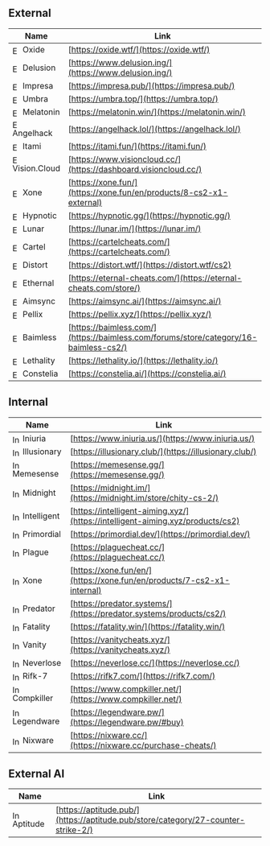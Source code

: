 ## External

| Name                                                                                                | Link                                                                   | Notes         |
|-----------------------------------------------------------------------------------------------------|------------------------------------------------------------------------|---------------|
| <img src="https://i.imgur.com/cIZfNPa.png" alt="External Icon" width="16" height="16" style="vertical-align: middle;"> Oxide         | [https://oxide.wtf/](https://oxide.wtf/)                               |               |
| <img src="https://i.imgur.com/ThrFKUa.png" alt="External Icon" width="16" height="16" style="vertical-align: middle;"> Delusion      | [https://www.delusion.ing/](https://www.delusion.ing/)                 |               |
| <img src="https://i.imgur.com/57YZOGR.png" alt="External Icon" width="16" height="16" style="vertical-align: middle;"> Impresa       | [https://impresa.pub/](https://impresa.pub/)                           |               |
| <img src="https://i.imgur.com/M16uWMQ.png" alt="External Icon" width="16" height="16" style="vertical-align: middle;"> Umbra         | [https://umbra.top/](https://umbra.top/)                               |               |
| <img src="https://i.imgur.com/6iwDydl.png" alt="External Icon" width="16" height="16" style="vertical-align: middle;"> Melatonin     | [https://melatonin.win/](https://melatonin.win/)                       |               |
| <img src="https://i.imgur.com/lTic2vy.png" alt="External Icon" width="16" height="16" style="vertical-align: middle;"> Angelhack     | [https://angelhack.lol/](https://angelhack.lol/)                       |               |
| <img src="https://i.imgur.com/nZqgKj5.png" alt="External Icon" width="16" height="16" style="vertical-align: middle;"> Itami         | [https://itami.fun/](https://itami.fun/)                               |               |
| <img src="https://i.imgur.com/u2gzGUY.png" alt="External Icon" width="16" height="16" style="vertical-align: middle;"> Vision.Cloud  | [https://www.visioncloud.cc/](https://dashboard.visioncloud.cc/)       |               |
| <img src="https://i.imgur.com/vtSmVUh.png" alt="External Icon" width="16" height="16" style="vertical-align: middle;"> Xone          | [https://xone.fun/](https://xone.fun/en/products/8-cs2-x1-external)    |               |
| <img src="https://i.imgur.com/8YyRwau.png" alt="External Icon" width="16" height="16" style="vertical-align: middle;"> Hypnotic      | [https://hypnotic.gg/](https://hypnotic.gg/)                           |               |
| <img src="https://i.imgur.com/NS8ThFx.png" alt="External Icon" width="16" height="16" style="vertical-align: middle;"> Lunar         | [https://lunar.im/](https://lunar.im/)                                 |               |
| <img src="https://i.imgur.com/dQhuLwO.png" alt="External Icon" width="16" height="16" style="vertical-align: middle;"> Cartel        | [https://cartelcheats.com/](https://cartelcheats.com/)                 |               |
| <img src="https://i.imgur.com/3BZNS4e.png" alt="External Icon" width="16" height="16" style="vertical-align: middle;"> Distort       | [https://distort.wtf/](https://distort.wtf/cs2)                        |               |
| <img src="https://i.imgur.com/qAe7W04.png" alt="External Icon" width="16" height="16" style="vertical-align: middle;"> Ethernal      | [https://eternal-cheats.com/](https://eternal-cheats.com/store/)       |               |
| <img src="https://i.imgur.com/kPCY3LQ.png" alt="External Icon" width="16" height="16" style="vertical-align: middle;"> Aimsync       | [https://aimsync.ai/](https://aimsync.ai/)                             |               |
| <img src="https://i.imgur.com/0hOhoYU.png" alt="External Icon" width="16" height="16" style="vertical-align: middle;"> Pellix        | [https://pellix.xyz/](https://pellix.xyz/)                             |               |
| <img src="https://i.imgur.com/uDBQ9xP.png" alt="External Icon" width="16" height="16" style="vertical-align: middle;"> Baimless      | [https://baimless.com/](https://baimless.com/forums/store/category/16-baimless-cs2/) | writes memory |
| <img src="https://i.imgur.com/602B3vX.png" alt="External Icon" width="16" height="16" style="vertical-align: middle;"> Lethality     | [https://lethality.io/](https://lethality.io/)                         |               |
| <img src="https://i.imgur.com/c6oBnXD.png" alt="External Icon" width="16" height="16" style="vertical-align: middle;"> Constelia     | [https://constelia.ai/](https://constelia.ai/)                         |               |

## Internal

| Name                                                                                                  | Link                                                           |
|-------------------------------------------------------------------------------------------------------|----------------------------------------------------------------|
| <img src="https://i.imgur.com/SLJicy8.png" alt="Internal Icon" width="16" height="16" style="vertical-align: middle;"> Iniuria    | [https://www.iniuria.us/](https://www.iniuria.us/)             |
| <img src="https://i.imgur.com/HlI2lxC.png" alt="Internal Icon" width="16" height="16" style="vertical-align: middle;"> Illusionary| [https://illusionary.club/](https://illusionary.club/)         |
| <img src="https://i.imgur.com/dboHbgA.png" alt="Internal Icon" width="16" height="16" style="vertical-align: middle;"> Memesense  | [https://memesense.gg/](https://memesense.gg/)                 |
| <img src="https://i.imgur.com/bdhcvVy.png" alt="Internal Icon" width="16" height="16" style="vertical-align: middle;"> Midnight   | [https://midnight.im/](https://midnight.im/store/chity-cs-2/)  |
| <img src="https://i.imgur.com/0eKhuqt.png" alt="Internal Icon" width="16" height="16" style="vertical-align: middle;"> Intelligent| [https://intelligent-aiming.xyz/](https://intelligent-aiming.xyz/products/cs2) |
| <img src="https://i.imgur.com/1JXaaPv.png" alt="Internal Icon" width="16" height="16" style="vertical-align: middle;"> Primordial | [https://primordial.dev/](https://primordial.dev/)             |
| <img src="https://i.imgur.com/ij3pxi8.png" alt="Internal Icon" width="16" height="16" style="vertical-align: middle;"> Plague     | [https://plaguecheat.cc/](https://plaguecheat.cc/)             |
| <img src="https://i.imgur.com/vtSmVUh.png" alt="Internal Icon" width="16" height="16" style="vertical-align: middle;"> Xone       | [https://xone.fun/en/](https://xone.fun/en/products/7-cs2-x1-internal) |
| <img src="https://i.imgur.com/GW3qMW4.png" alt="Internal Icon" width="16" height="16" style="vertical-align: middle;"> Predator   | [https://predator.systems/](https://predator.systems/products/cs2/) |
| <img src="https://i.imgur.com/CuOkzbO.png" alt="Internal Icon" width="16" height="16" style="vertical-align: middle;"> Fatality   | [https://fatality.win/](https://fatality.win/)                 |
| <img src="https://i.imgur.com/yDutLyk.png" alt="Internal Icon" width="16" height="16" style="vertical-align: middle;"> Vanity     | [https://vanitycheats.xyz/](https://vanitycheats.xyz/)         |
| <img src="https://i.imgur.com/McfleRb.png" alt="Internal Icon" width="16" height="16" style="vertical-align: middle;"> Neverlose  | [https://neverlose.cc/](https://neverlose.cc/)                 |
| <img src="https://i.imgur.com/DpRGEUW.png" alt="Internal Icon" width="16" height="16" style="vertical-align: middle;"> Rifk-7     | [https://rifk7.com/](https://rifk7.com/)                       |
| <img src="https://i.imgur.com/USLHY7M.png" alt="Internal Icon" width="16" height="16" style="vertical-align: middle;"> Compkiller | [https://www.compkiller.net/](https://www.compkiller.net/)     |
| <img src="https://i.imgur.com/p5udVOD.png" alt="Internal Icon" width="16" height="16" style="vertical-align: middle;"> Legendware | [https://legendware.pw/](https://legendware.pw/#buy)           |
| <img src="https://i.imgur.com/y9WLzCN.png" alt="Internal Icon" width="16" height="16" style="vertical-align: middle;"> Nixware    | [https://nixware.cc/](https://nixware.cc/purchase-cheats/)     |

## External AI

| Name      | Link                                                               |
|-----------|--------------------------------------------------------------------|
| <img src="https://i.imgur.com/SUw9T07.png" alt="Internal Icon" width="16" height="16" style="vertical-align: middle;"> Aptitude  | [https://aptitude.pub/](https://aptitude.pub/store/category/27-counter-strike-2/) |
